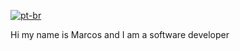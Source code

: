 [![pt-br](https://img.shields.io/badge/lang-pt--br-green.svg)](https://github.com/MarcosVVMK/MarcosVVMK/blob/master/README.pt-br.md)

Hi my name is Marcos and I am a software developer


